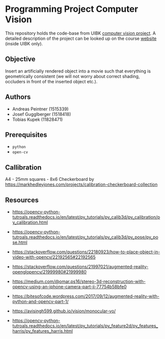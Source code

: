 # Programming Project Computer Vision

This repository holds the code-base from UIBK [computer vision project](https://orawww.uibk.ac.at/public_prod/owa/lfuonline_lv.details?sem_id_in=20S&lvnr_id_in=703612). A detailed description of the project can be looked up on the course [website ](https://iis.uibk.ac.at/courses/2020s/703612) (inside UIBK only).

## Objective 

Insert an artificially rendered object into a movie such that everything is geometrically consistent (we will not worry about correct shading, occluders in front of the inserted object etc.). 

## Authors
- Andreas Peintner (1515339)
- Josef Gugglberger (1518418)
- Tobias Kupek (11828471)

## Prerequisites

- `python`
- `open-cv`

## Callibration

A4 - 25mm squares - 8x6 Checkerboard
by https://markhedleyjones.com/projects/calibration-checkerboard-collection


## Resources

- https://opencv-python-tutroals.readthedocs.io/en/latest/py_tutorials/py_calib3d/py_calibration/py_calibration.html
- https://opencv-python-tutroals.readthedocs.io/en/latest/py_tutorials/py_calib3d/py_pose/py_pose.html
- https://stackoverflow.com/questions/22180923/how-to-place-object-in-video-with-opencv/22192565#22192565
- https://stackoverflow.com/questions/21997021/augmented-reality-openglopencv/21999980#21999980
- https://medium.com/@omar.ps16/stereo-3d-reconstruction-with-opencv-using-an-iphone-camera-part-ii-77754b58bfe0


- https://bitesofcode.wordpress.com/2017/09/12/augmented-reality-with-python-and-opencv-part-1/

- https://avisingh599.github.io/vision/monocular-vo/

- https://opencv-python-tutroals.readthedocs.io/en/latest/py_tutorials/py_feature2d/py_features_harris/py_features_harris.html
